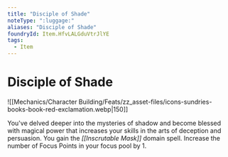 ```yaml
---
title: "Disciple of Shade"
noteType: ":luggage:"
aliases: "Disciple of Shade"
foundryId: Item.HfvLALGduVtrJlYE
tags:
  - Item
---
```


# Disciple of Shade
![[Mechanics/Character Building/Feats/zz_asset-files/icons-sundries-books-book-red-exclamation.webp|150]]

You've delved deeper into the mysteries of shadow and become blessed with magical power that increases your skills in the arts of deception and persuasion. You gain the _[[Inscrutable Mask]]_ domain spell. Increase the number of Focus Points in your focus pool by 1.
